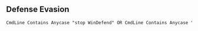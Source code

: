 ## Defense Evasion

```
CmdLine Contains Anycase "stop WinDefend" OR CmdLine Contains Anycase "delete WinDefend"
```
